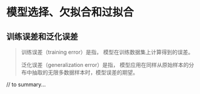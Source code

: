 # 模型选择、欠拟合和过拟合

## 训练误差和泛化误差

> 训练误差（training error）是指， 模型在训练数据集上计算得到的误差。
>
> 泛化误差（generalization error）是指， 模型应用在同样从原始样本的分布中抽取的无限多数据样本时，模型误差的期望。

// to summary...
